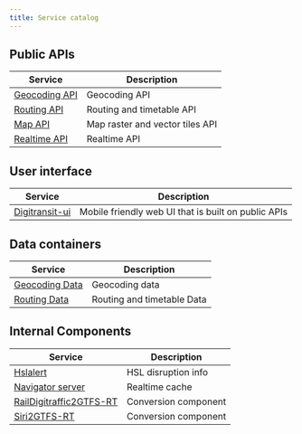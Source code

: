 ```yaml
---
title: Service catalog
---
```


## Public APIs
| Service                               | Description                     |
|---------------------------------------|---------------------------------|
| [Geocoding API](apis/geocoding-api/)  | Geocoding API
| [Routing API](apis/routing-api/)      | Routing and timetable API
| [Map API](apis/map-api/)              | Map raster and vector tiles API
| [Realtime API](../realtime-api/)      | Realtime API

## User interface
| Service                               | Description                     |
|---------------------------------------|---------------------------------|
| [Digitransit-ui](digitransit-ui/)     | Mobile friendly web UI that is built on public APIs

## Data containers
| Service                                              | Description                     |
|------------------------------------------------------|---------------------------------|
| [Geocoding Data](data-containers/geocoding-data/)    | Geocoding data               
| [Routing Data](data-containers/routing-data/)        | Routing and timetable Data

## Internal Components
| Service                                                                  | Description                     |
|--------------------------------------------------------------------------|---------------------------------|
| [Hslalert](internal-components/hslalert/)                                | HSL disruption info
| [Navigator server](internal-components/navigator-server/)                | Realtime cache
| [RailDigitraffic2GTFS-RT ](internal-components/raildigittaffic2gtfsrt/)  | Conversion component
| [Siri2GTFS-RT ](internal-components/siri2gtfsrt/)                        | Conversion component
